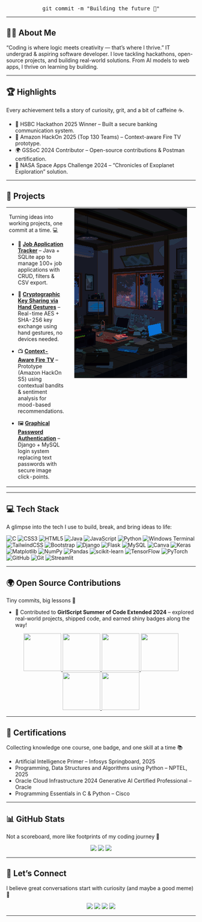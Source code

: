 
<div align="center"> 
  
  <pre>git commit -m "Building the future 🚀"</pre>


</div>

---

## 🧑‍💻 About Me

“Coding is where logic meets creativity — that’s where I thrive.”
IT undergrad & aspiring software developer. I love tackling hackathons, open-source projects, and building real-world solutions. From AI models to web apps, I thrive on learning by building.

---


## 🏆 Highlights

Every achievement tells a story of curiosity, grit, and a bit of caffeine ☕.

- 🥇 HSBC Hackathon 2025 Winner – Built a secure banking communication system.
- 🚀 Amazon HackOn 2025 (Top 130 Teams) – Context-aware Fire TV prototype.
- 🌍 GSSoC 2024 Contributor – Open-source contributions & Postman certification.
- 🌌 NASA Space Apps Challenge 2024 – “Chronicles of Exoplanet Exploration” solution.
---

##  🚀 Projects  


<table>
  <tr>
    <td valign="top">
      
Turning ideas into working projects, one commit at a time. 💻
      
- 💼 [**Job Application Tracker**](https://github.com/SaiSiriChandana/dsa-using-java.git) – Java + SQLite app to manage 100+ job applications with CRUD, filters & CSV export.  
- 🔐 [**Cryptographic Key Sharing via Hand Gestures**](https://github.com/SaiSiriChandana/Cryptographic-Key-Sharing-via-Hand-Gesture-Recognition-Using-Computer-Vision.git) – Real-time AES + SHA-256 key exchange using hand gestures, no devices needed.  
- 📺 [**Context-Aware Fire TV**](https://github.com/SaiSiriChandana/Amazon-HackOn-Season-5-2025.git) – Prototype (Amazon HackOn S5) using contextual bandits & sentiment analysis for mood-based recommendations.  
- 🖼️ [**Graphical Password Authentication**](https://github.com/SaiSiriChandana/Graphical-Password-Authentication-System.git) – Django + MySQL login system replacing text passwords with secure image click-points.  

    </td>
    <td valign="top" width="320" style="padding-left: 20px;">
      <img src="banner.gif" width="300" alt="Storm Apartment GIF" />
    </td>
  </tr>
</table>

---


## 💻 Tech Stack

A glimpse into the tech I use to build, break, and bring ideas to life:

![C](https://img.shields.io/badge/c-%2300599C.svg?style=for-the-badge&logo=c&logoColor=white) ![CSS3](https://img.shields.io/badge/css3-%231572B6.svg?style=for-the-badge&logo=css3&logoColor=white) ![HTML5](https://img.shields.io/badge/html5-%23E34F26.svg?style=for-the-badge&logo=html5&logoColor=white) ![Java](https://img.shields.io/badge/java-%23ED8B00.svg?style=for-the-badge&logo=openjdk&logoColor=white) ![JavaScript](https://img.shields.io/badge/javascript-%23323330.svg?style=for-the-badge&logo=javascript&logoColor=%23F7DF1E) ![Python](https://img.shields.io/badge/python-3670A0?style=for-the-badge&logo=python&logoColor=ffdd54) ![Windows Terminal](https://img.shields.io/badge/Windows%20Terminal-%234D4D4D.svg?style=for-the-badge&logo=windows-terminal&logoColor=white) ![TailwindCSS](https://img.shields.io/badge/tailwindcss-%2338B2AC.svg?style=for-the-badge&logo=tailwind-css&logoColor=white) ![Bootstrap](https://img.shields.io/badge/bootstrap-%238511FA.svg?style=for-the-badge&logo=bootstrap&logoColor=white) ![Django](https://img.shields.io/badge/django-%23092E20.svg?style=for-the-badge&logo=django&logoColor=white) ![Flask](https://img.shields.io/badge/flask-%23000.svg?style=for-the-badge&logo=flask&logoColor=white) ![MySQL](https://img.shields.io/badge/mysql-4479A1.svg?style=for-the-badge&logo=mysql&logoColor=white) ![Canva](https://img.shields.io/badge/Canva-%2300C4CC.svg?style=for-the-badge&logo=Canva&logoColor=white) ![Keras](https://img.shields.io/badge/Keras-%23D00000.svg?style=for-the-badge&logo=Keras&logoColor=white) ![Matplotlib](https://img.shields.io/badge/Matplotlib-%23ffffff.svg?style=for-the-badge&logo=Matplotlib&logoColor=black) ![NumPy](https://img.shields.io/badge/numpy-%23013243.svg?style=for-the-badge&logo=numpy&logoColor=white) ![Pandas](https://img.shields.io/badge/pandas-%23150458.svg?style=for-the-badge&logo=pandas&logoColor=white) ![scikit-learn](https://img.shields.io/badge/scikit--learn-%23F7931E.svg?style=for-the-badge&logo=scikit-learn&logoColor=white) ![TensorFlow](https://img.shields.io/badge/TensorFlow-%23FF6F00.svg?style=for-the-badge&logo=TensorFlow&logoColor=white) ![PyTorch](https://img.shields.io/badge/PyTorch-%23EE4C2C.svg?style=for-the-badge&logo=PyTorch&logoColor=white) ![GitHub](https://img.shields.io/badge/github-%23121011.svg?style=for-the-badge&logo=github&logoColor=white) ![Git](https://img.shields.io/badge/git-%23F05033.svg?style=for-the-badge&logo=git&logoColor=white)
![Streamlit](https://img.shields.io/badge/streamlit-%23FF4B4B.svg?style=for-the-badge&logo=streamlit&logoColor=white)



---
## 🌍 Open Source Contributions  
Tiny commits, big lessons 🌱
- 🚀 Contributed to **GirlScript Summer of Code Extended 2024** – explored real-world projects, shipped code, and earned shiny badges along the way!  


<div style='display:flex; align-items:center; gap: 10px;' align='center'><a href="https://gssoc.girlscript.tech/leaderboard">
<img src="https://raw.githubusercontent.com/GSSoC24/Postman-Challenge/main/docs/assets/Postman%20White.png" width="100px" height="100px" />
  <img src="https://raw.githubusercontent.com/GSSoC24/Postman-Challenge/main/docs/assets/1.png" width="100px" height="100px" />
  <img src="https://raw.githubusercontent.com/GSSoC24/Postman-Challenge/main/docs/assets/2.png" width="100px" height="100px" />
  <img src="https://raw.githubusercontent.com/GSSoC24/Postman-Challenge/main/docs/assets/3.png" width="100px" height="100px" />
  <img src="https://raw.githubusercontent.com/GSSoC24/Postman-Challenge/main/docs/assets/4.png" width="100px" height="100px" />
  <img src="https://raw.githubusercontent.com/GSSoC24/Postman-Challenge/main/docs/assets/5.png" width="100px" height="100px" />
 </a>
</div>

---
## 📜 Certifications  
Collecting knowledge one course, one badge, and one skill at a time 📚

- Artificial Intelligence Primer – Infosys Springboard, 2025 
- Programming, Data Structures and Algorithms using Python – NPTEL, 2025 
- Oracle Cloud Infrastructure 2024 Generative AI Certified Professional – Oracle  
- Programming Essentials in C & Python – Cisco  

---
## 📊 GitHub Stats

Not a scoreboard, more like footprints of my coding journey 👣
<p align="center">
  <img src="https://github-readme-stats.vercel.app/api?username=SaiSiriChandana&theme=dark&hide_border=false&count_private=false&show_icons=true" height="150"/>
  <img src="https://nirzak-streak-stats.vercel.app/?user=SaiSiriChandana&theme=dark&hide_border=false" height="150"/>
  <img src="https://github-readme-stats.vercel.app/api/top-langs/?username=SaiSiriChandana&theme=dark&hide_border=false&layout=compact" height="150"/>
</p>

---

## 🤝 Let’s Connect  
I believe great conversations start with curiosity (and maybe a good meme) 🤗
<p align="center">
  <a href="https://linkedin.com/in/kurella-sai-siri-chandana"><img src="https://img.shields.io/badge/LinkedIn-0077B5?logo=linkedin&logoColor=white"/></a>
  <a href="https://github.com/SaiSiriChandana"><img src="https://img.shields.io/badge/GitHub-181717?logo=github&logoColor=white"/></a>
  <a href="https://leetcode.com/u/SiriChandana_K/"><img src="https://img.shields.io/badge/LeetCode-FFA116?logo=leetcode&logoColor=white"/></a>
  <a href="https://stackoverflow.com/users/24223319"><img src="https://img.shields.io/badge/StackOverflow-F58025?logo=stackoverflow&logoColor=white"/></a>
</p>

---


<!-- Proudly created with GPRM ( https://gprm.itsvg.in ) -->
